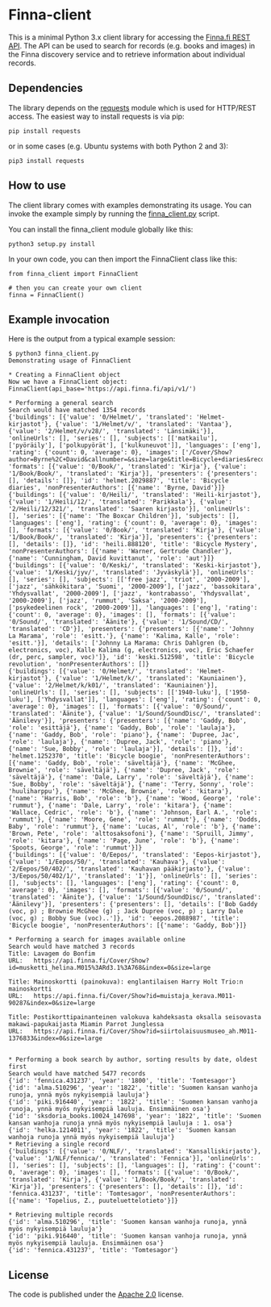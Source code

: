 # Finna-client

This is a minimal Python 3.x client library for accessing the [Finna.fi REST
API](https://api.finna.fi). The API can be used to search for records (e.g.
books and images) in the Finna discovery service and to retrieve information
about individual records.

## Dependencies

The library depends on the
[requests](http://docs.python-requests.org/en/master/#) module which is used
for HTTP/REST access. The easiest way to install requests is via pip:

    pip install requests

or in some cases (e.g. Ubuntu systems with both Python 2 and 3):

    pip3 install requests

## How to use

The client library comes with examples demonstrating its usage. You can invoke
the example simply by running the [finna_client.py](finna_client.py) script.

You can install the finna_client module globally like this:

    python3 setup.py install

In your own code, you can then import the FinnaClient class like this:

    from finna_client import FinnaClient

    # then you can create your own client
    finna = FinnaClient()

## Example invocation

Here is the output from a typical example session:

    $ python3 finna_client.py
    Demonstrating usage of FinnaClient

    * Creating a FinnaClient object
    Now we have a FinnaClient object: FinnaClient(api_base='https://api.finna.fi/api/v1/')

    * Performing a general search
    Search would have matched 1354 records
    {'buildings': [{'value': '0/Helmet/', 'translated': 'Helmet-kirjastot'}, {'value': '1/Helmet/v/', 'translated': 'Vantaa'}, {'value': '2/Helmet/v/v28/', 'translated': 'Länsimäki'}], 'onlineUrls': [], 'series': [], 'subjects': [['matkailu'], ['pyöräily'], ['polkupyörät'], ['kulkuneuvot']], 'languages': ['eng'], 'rating': {'count': 0, 'average': 0}, 'images': ['/Cover/Show?author=Byrne%2C+David&callnumber=&size=large&title=Bicycle+diaries&recordid=helmet.2029887&source=Solr&isbn=0571241034&index=0'], 'formats': [{'value': '0/Book/', 'translated': 'Kirja'}, {'value': '1/Book/Book/', 'translated': 'Kirja'}], 'presenters': {'presenters': [], 'details': []}, 'id': 'helmet.2029887', 'title': 'Bicycle diaries', 'nonPresenterAuthors': [{'name': 'Byrne, David'}]}
    {'buildings': [{'value': '0/Heili/', 'translated': 'Heili-kirjastot'}, {'value': '1/Heili/12/', 'translated': 'Parikkala'}, {'value': '2/Heili/12/321/', 'translated': 'Saaren kirjasto'}], 'onlineUrls': [], 'series': [{'name': 'The Boxcar Children'}], 'subjects': [], 'languages': ['eng'], 'rating': {'count': 0, 'average': 0}, 'images': [], 'formats': [{'value': '0/Book/', 'translated': 'Kirja'}, {'value': '1/Book/Book/', 'translated': 'Kirja'}], 'presenters': {'presenters': [], 'details': []}, 'id': 'heili.888120', 'title': 'Bicycle Mystery', 'nonPresenterAuthors': [{'name': 'Warner, Gertrude Chandler'}, {'name': 'Cunningham, David kuvittanut', 'role': 'aut'}]}
    {'buildings': [{'value': '0/Keski/', 'translated': 'Keski-kirjastot'}, {'value': '1/Keski/jyv/', 'translated': 'Jyväskylä'}], 'onlineUrls': [], 'series': [], 'subjects': [['free jazz', 'triot', '2000-2009'], ['jazz', 'sähkökitara', 'Suomi', '2000-2009'], ['jazz', 'bassokitara', 'Yhdysvallat', '2000-2009'], ['jazz', 'kontrabasso', 'Yhdysvallat', '2000-2009'], ['jazz', 'rummut', 'Saksa', '2000-2009'], ['psykedeelinen rock', '2000-2009']], 'languages': ['eng'], 'rating': {'count': 0, 'average': 0}, 'images': [], 'formats': [{'value': '0/Sound/', 'translated': 'Äänite'}, {'value': '1/Sound/CD/', 'translated': 'CD'}], 'presenters': {'presenters': [{'name': 'Johnny La Marama', 'role': 'esitt.'}, {'name': 'Kalima, Kalle', 'role': 'esitt.'}], 'details': ['Johnny La Marama: Chris Dahlgren (b, electronics, voc), Kalle Kalima (g, electronics, voc), Eric Schaefer (dr, perc, sampler, voc)']}, 'id': 'keski.512598', 'title': 'Bicycle revolution', 'nonPresenterAuthors': []}
    {'buildings': [{'value': '0/Helmet/', 'translated': 'Helmet-kirjastot'}, {'value': '1/Helmet/k/', 'translated': 'Kauniainen'}, {'value': '2/Helmet/k/k01/', 'translated': 'Kauniainen'}], 'onlineUrls': [], 'series': [], 'subjects': [['1940-luku'], ['1950-luku'], ['Yhdysvallat']], 'languages': ['eng'], 'rating': {'count': 0, 'average': 0}, 'images': [], 'formats': [{'value': '0/Sound/', 'translated': 'Äänite'}, {'value': '1/Sound/SoundDisc/', 'translated': 'Äänilevy'}], 'presenters': {'presenters': [{'name': 'Gaddy, Bob', 'role': 'esittäjä'}, {'name': 'Gaddy, Bob', 'role': 'laulaja'}, {'name': 'Gaddy, Bob', 'role': 'piano'}, {'name': 'Dupree, Jac', 'role': 'laulaja'}, {'name': 'Dupree, Jack', 'role': 'piano'}, {'name': 'Sue, Bobby', 'role': 'laulaja'}], 'details': []}, 'id': 'helmet.1252370', 'title': 'Bicycle boogie', 'nonPresenterAuthors': [{'name': 'Gaddy, Bob', 'role': 'säveltäjä'}, {'name': 'McGhee, Brownie', 'role': 'säveltäjä'}, {'name': 'Dupree, Jack', 'role': 'säveltäjä'}, {'name': 'Dale, Larry', 'role': 'säveltäjä'}, {'name': 'Sue, Bobby', 'role': 'säveltäjä'}, {'name': 'Terry, Sonny', 'role': 'huuliharppu'}, {'name': 'McGhee, Brownie', 'role': 'kitara'}, {'name': 'Harris, Bob', 'role': 'b'}, {'name': 'Wood, George', 'role': 'rummut'}, {'name': 'Dale, Larry', 'role': 'kitara'}, {'name': 'Wallace, Cedric', 'role': 'b'}, {'name': 'Johnson, Earl A.', 'role': 'rummut'}, {'name': 'Moore, Gene', 'role': 'rummut'}, {'name': 'Dodds, Baby', 'role': 'rummut'}, {'name': 'Lucas, Al', 'role': 'b'}, {'name': 'Brown, Pete', 'role': 'alttosaksofoni'}, {'name': 'Spruill, Jimmy', 'role': 'kitara'}, {'name': 'Page, June', 'role': 'b'}, {'name': 'Spoots, George', 'role': 'rummut'}]}
    {'buildings': [{'value': '0/Eepos/', 'translated': 'Eepos-kirjastot'}, {'value': '1/Eepos/50/', 'translated': 'Kauhava'}, {'value': '2/Eepos/50/402/', 'translated': 'Kauhavan pääkirjasto'}, {'value': '3/Eepos/50/402/1/', 'translated': '1'}], 'onlineUrls': [], 'series': [], 'subjects': [], 'languages': ['eng'], 'rating': {'count': 0, 'average': 0}, 'images': [], 'formats': [{'value': '0/Sound/', 'translated': 'Äänite'}, {'value': '1/Sound/SoundDisc/', 'translated': 'Äänilevy'}], 'presenters': {'presenters': [], 'details': ['Bob Gaddy (voc, p) ; Brownie McGhee (g) ; Jack Dupree (voc, p) ; Larry Dale (voc, g) ; Bobby Sue (voc)..']}, 'id': 'eepos.2088987', 'title': 'Bicycle boogie', 'nonPresenterAuthors': [{'name': 'Gaddy, Bob'}]}

    * Performing a search for images available online
    Search would have matched 3 records
    Title: Lavagem do Bonfim
    URL:   https://api.finna.fi/Cover/Show?id=musketti_helina.M015%3ARd3.1%3A768&index=0&size=large

    Title: Mainoskortti (painokuva): englantilaisen Harry Holt Trio:n mainoskortti
    URL:   https://api.finna.fi/Cover/Show?id=muistaja_kerava.M011-90287&index=0&size=large

    Title: Postikorttipainanteinen valokuva kahdeksasta oksalla seisovasta makawi-papukaijasta Miamin Parrot Junglessa
    URL:   https://api.finna.fi/Cover/Show?id=siirtolaisuusmuseo_ah.M011-1376833&index=0&size=large


    * Performing a book search by author, sorting results by date, oldest first
    Search would have matched 5477 records
    {'id': 'fennica.431237', 'year': '1800', 'title': 'Tomtesagor'}
    {'id': 'alma.510296', 'year': '1822', 'title': 'Suomen kansan wanhoja runoja, ynnä myös nykyisempiä lauluja'}
    {'id': 'piki.916440', 'year': '1822', 'title': 'Suomen kansan vanhoja runoja, ynnä myös nykyisempiä lauluja. Ensimmäinen osa'}
    {'id': 'sksdoria_books.10024_147698', 'year': '1822', 'title': 'Suomen kansan wanhoja runoja ynnä myös nykyisempiä lauluja : 1. osa'}
    {'id': 'helka.1214011', 'year': '1822', 'title': 'Suomen kansan wanhoja runoja ynnä myös nykyisempiä lauluja'}
    * Retrieving a single record
    {'buildings': [{'value': '0/NLF/', 'translated': 'Kansalliskirjasto'}, {'value': '1/NLF/fennica/', 'translated': 'Fennica'}], 'onlineUrls': [], 'series': [], 'subjects': [], 'languages': [], 'rating': {'count': 0, 'average': 0}, 'images': [], 'formats': [{'value': '0/Book/', 'translated': 'Kirja'}, {'value': '1/Book/Book/', 'translated': 'Kirja'}], 'presenters': {'presenters': [], 'details': []}, 'id': 'fennica.431237', 'title': 'Tomtesagor', 'nonPresenterAuthors': [{'name': 'Topelius, Z., puuteluettelotieto'}]}

    * Retrieving multiple records
    {'id': 'alma.510296', 'title': 'Suomen kansan wanhoja runoja, ynnä myös nykyisempiä lauluja'}
    {'id': 'piki.916440', 'title': 'Suomen kansan vanhoja runoja, ynnä myös nykyisempiä lauluja. Ensimmäinen osa'}
    {'id': 'fennica.431237', 'title': 'Tomtesagor'}

## License

The code is published under the [Apache 2.0](LICENSE.txt) license.
